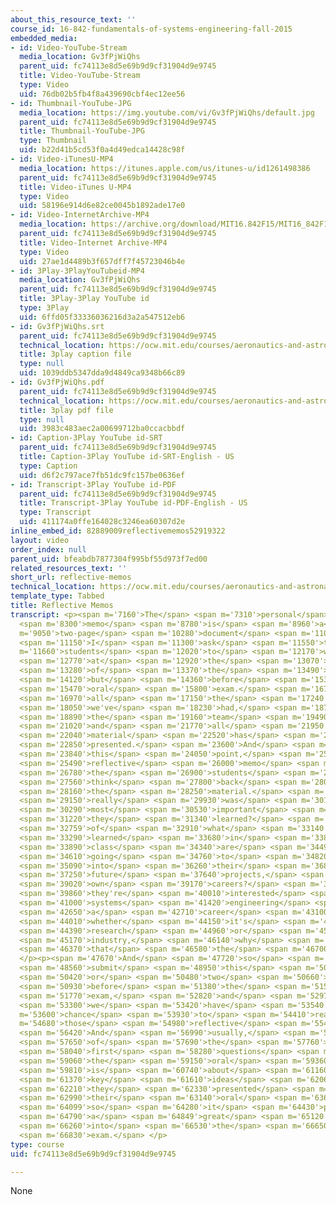 ```yaml
---
about_this_resource_text: ''
course_id: 16-842-fundamentals-of-systems-engineering-fall-2015
embedded_media:
- id: Video-YouTube-Stream
  media_location: Gv3fPjWiQhs
  parent_uid: fc74113e8d5e69b9d9cf31904d9e9745
  title: Video-YouTube-Stream
  type: Video
  uid: 76db02b5fb4f8a439690cbf4ec12ee56
- id: Thumbnail-YouTube-JPG
  media_location: https://img.youtube.com/vi/Gv3fPjWiQhs/default.jpg
  parent_uid: fc74113e8d5e69b9d9cf31904d9e9745
  title: Thumbnail-YouTube-JPG
  type: Thumbnail
  uid: b22d41b5cd53f0a4d49edca14428c98f
- id: Video-iTunesU-MP4
  media_location: https://itunes.apple.com/us/itunes-u/id1261498386
  parent_uid: fc74113e8d5e69b9d9cf31904d9e9745
  title: Video-iTunes U-MP4
  type: Video
  uid: 58196e914d6e82ce0045b1892ade17e0
- id: Video-InternetArchive-MP4
  media_location: https://archive.org/download/MIT16.842F15/MIT16_842F15_educator_11_300k.mp4
  parent_uid: fc74113e8d5e69b9d9cf31904d9e9745
  title: Video-Internet Archive-MP4
  type: Video
  uid: 27ae1d4489b3f657dff7f45723046b4e
- id: 3Play-3PlayYouTubeid-MP4
  media_location: Gv3fPjWiQhs
  parent_uid: fc74113e8d5e69b9d9cf31904d9e9745
  title: 3Play-3Play YouTube id
  type: 3Play
  uid: 6ffd05f33336036216d3a2a547512eb6
- id: Gv3fPjWiQhs.srt
  parent_uid: fc74113e8d5e69b9d9cf31904d9e9745
  technical_location: https://ocw.mit.edu/courses/aeronautics-and-astronautics/16-842-fundamentals-of-systems-engineering-fall-2015/instructor-insights/reflective-memos/Gv3fPjWiQhs.srt
  title: 3play caption file
  type: null
  uid: 1039ddb5347dda9d4849ca9348b66c89
- id: Gv3fPjWiQhs.pdf
  parent_uid: fc74113e8d5e69b9d9cf31904d9e9745
  technical_location: https://ocw.mit.edu/courses/aeronautics-and-astronautics/16-842-fundamentals-of-systems-engineering-fall-2015/instructor-insights/reflective-memos/Gv3fPjWiQhs.pdf
  title: 3play pdf file
  type: null
  uid: 3983c483aec2a00699712ba0ccacbbdf
- id: Caption-3Play YouTube id-SRT
  parent_uid: fc74113e8d5e69b9d9cf31904d9e9745
  title: Caption-3Play YouTube id-SRT-English - US
  type: Caption
  uid: d6f2c797ace7fb51dc9fc157be0636ef
- id: Transcript-3Play YouTube id-PDF
  parent_uid: fc74113e8d5e69b9d9cf31904d9e9745
  title: Transcript-3Play YouTube id-PDF-English - US
  type: Transcript
  uid: 411174a0ffe164028c3246ea60307d2e
inline_embed_id: 82889009reflectivememos52919322
layout: video
order_index: null
parent_uid: bfeabdb7877304f995bf55d973f7ed00
related_resources_text: ''
short_url: reflective-memos
technical_location: https://ocw.mit.edu/courses/aeronautics-and-astronautics/16-842-fundamentals-of-systems-engineering-fall-2015/instructor-insights/reflective-memos
template_type: Tabbed
title: Reflective Memos
transcript: <p><span m='7160'>The</span> <span m='7310'>personal</span> <span m='7790'>reflective</span>
  <span m='8300'>memo</span> <span m='8780'>is</span> <span m='8960'>a</span> <span
  m='9050'>two-page</span> <span m='10280'>document</span> <span m='11000'>that</span>
  <span m='11150'>I</span> <span m='11300'>ask</span> <span m='11550'>the</span> <span
  m='11660'>students</span> <span m='12020'>to</span> <span m='12170'>write</span>
  <span m='12770'>at</span> <span m='12920'>the</span> <span m='13070'>end</span>
  <span m='13280'>of</span> <span m='13370'>the</span> <span m='13490'>class</span>
  <span m='14120'>but</span> <span m='14360'>before</span> <span m='15350'>the</span>
  <span m='15470'>oral</span> <span m='15800'>exam.</span> <span m='16700'>So</span>
  <span m='16970'>all</span> <span m='17150'>the</span> <span m='17240'>lectures</span>
  <span m='18050'>we've</span> <span m='18230'>had,</span> <span m='18710'>all</span>
  <span m='18890'>the</span> <span m='19160'>team</span> <span m='19490'>assignments,</span>
  <span m='21020'>and</span> <span m='21770'>all</span> <span m='21950'>the</span>
  <span m='22040'>material</span> <span m='22520'>has</span> <span m='22670'>been</span>
  <span m='22850'>presented.</span> <span m='23600'>And</span> <span m='23720'>at</span>
  <span m='23840'>this</span> <span m='24050'>point,</span> <span m='25190'>this</span>
  <span m='25490'>reflective</span> <span m='26000'>memo</span> <span m='26390'>asks</span>
  <span m='26780'>the</span> <span m='26900'>students</span> <span m='27380'>to</span>
  <span m='27560'>think</span> <span m='27800'>back</span> <span m='28070'>on</span>
  <span m='28160'>the</span> <span m='28250'>material.</span> <span m='28910'>What</span>
  <span m='29150'>really</span> <span m='29930'>was</span> <span m='30170'>the</span>
  <span m='30290'>most</span> <span m='30530'>important</span> <span m='30950'>thing</span>
  <span m='31220'>they</span> <span m='31340'>learned?</span> <span m='32540'>What</span>
  <span m='32759'>of</span> <span m='32910'>what</span> <span m='33140'>they</span>
  <span m='33290'>learned</span> <span m='33680'>in</span> <span m='33800'>the</span>
  <span m='33890'>class</span> <span m='34340'>are</span> <span m='34490'>they</span>
  <span m='34610'>going</span> <span m='34760'>to</span> <span m='34820'>build</span>
  <span m='35090'>into</span> <span m='36260'>their</span> <span m='36800'>own</span>
  <span m='37250'>future</span> <span m='37640'>projects,</span> <span m='38900'>their</span>
  <span m='39020'>own</span> <span m='39170'>careers?</span> <span m='39710'>If</span>
  <span m='39860'>they're</span> <span m='40010'>interested</span> <span m='40610'>in</span>
  <span m='41000'>systems</span> <span m='41420'>engineering</span> <span m='42170'>as</span>
  <span m='42650'>a</span> <span m='42710'>career</span> <span m='43100'>choice,</span>
  <span m='44010'>whether</span> <span m='44150'>it's</span> <span m='44270'>in</span>
  <span m='44390'>research</span> <span m='44960'>or</span> <span m='45050'>in</span>
  <span m='45170'>industry,</span> <span m='46140'>why</span> <span m='46250'>is</span>
  <span m='46370'>that</span> <span m='46580'>the</span> <span m='46700'>case?</span>
  </p><p><span m='47670'>And</span> <span m='47720'>so</span> <span m='48380'>they</span>
  <span m='48560'>submit</span> <span m='48950'>this</span> <span m='50240'>one</span>
  <span m='50420'>or</span> <span m='50480'>two</span> <span m='50660'>days</span>
  <span m='50930'>before</span> <span m='51380'>the</span> <span m='51530'>oral</span>
  <span m='51770'>exam,</span> <span m='52820'>and</span> <span m='52970'>so</span>
  <span m='53300'>we</span> <span m='53420'>have</span> <span m='53540'>a</span> <span
  m='53600'>chance</span> <span m='53930'>to</span> <span m='54410'>read</span> <span
  m='54680'>those</span> <span m='54980'>reflective</span> <span m='55430'>memos.</span>
  <span m='56420'>And</span> <span m='56990'>usually,</span> <span m='57500'>one</span>
  <span m='57650'>of</span> <span m='57690'>the</span> <span m='57760'>very</span>
  <span m='58040'>first</span> <span m='58280'>questions</span> <span m='58910'>in</span>
  <span m='59060'>the</span> <span m='59150'>oral</span> <span m='59360'>exam</span>
  <span m='59810'>is</span> <span m='60740'>about</span> <span m='61160'>some</span>
  <span m='61370'>key</span> <span m='61610'>ideas</span> <span m='62060'>that</span>
  <span m='62210'>they</span> <span m='62330'>presented</span> <span m='62870'>in</span>
  <span m='62990'>their</span> <span m='63140'>oral</span> <span m='63650'>memo,</span>
  <span m='64099'>so</span> <span m='64280'>it</span> <span m='64430'>provides</span>
  <span m='64790'>a</span> <span m='64849'>great</span> <span m='65120'>hook</span>
  <span m='66260'>into</span> <span m='66530'>the</span> <span m='66650'>oral</span>
  <span m='66830'>exam.</span> </p>
type: course
uid: fc74113e8d5e69b9d9cf31904d9e9745

---
```

None